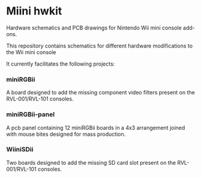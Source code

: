 # Miini hwkit
 Hardware schematics and PCB drawings for Nintendo Wii mini console add-ons.
 
 This repository contains schematics for different hardware modifications to the Wii mini console
 
 It currently facilitates the following projects:
 
 ### miniRGBii
 A board designed to add the missing component video filters present on the RVL-001/RVL-101 consoles.
 
 ### miniRGBii-panel
 A pcb panel containing 12 miniRGBii boards in a 4x3 arrangement joined with mouse bites designed for mass production.
 
### WiiniSDii
Two boards designed to add the missing SD card slot present on the RVL-001/RVL-101 consoles.
